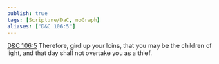 ```yaml
---
publish: true
tags: [Scripture/DaC, noGraph]
aliases: ["D&C 106:5"]
---
```

[D&C 106:5](https://churchofjesuschrist.org/study/scriptures/dc-testament/dc/106?lang=eng&id=p5#p5) Therefore, gird up your loins, that you may be the children of light, and that day shall not overtake you as a thief.
